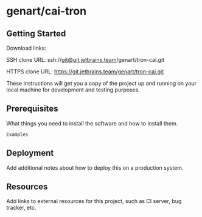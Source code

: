 # genart/cai-tron



## Getting Started

Download links:

SSH clone URL: ssh://git@git.jetbrains.team/genart/tron-cai.git

HTTPS clone URL: https://git.jetbrains.team/genart/tron-cai.git



These instructions will get you a copy of the project up and running on your local machine for development and testing purposes.

## Prerequisites

What things you need to install the software and how to install them.

```
Examples
```

## Deployment

Add additional notes about how to deploy this on a production system.

## Resources

Add links to external resources for this project, such as CI server, bug tracker, etc.
